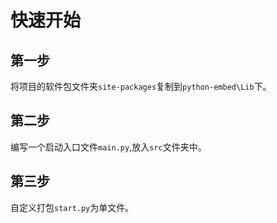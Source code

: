 # 快速开始
## 第一步
将项目的软件包文件夹`site-packages`复制到`python-embed\Lib`下。

## 第二步
编写一个启动入口文件`main.py`,放入`src`文件夹中。

## 第三步
自定义打包`start.py`为单文件。